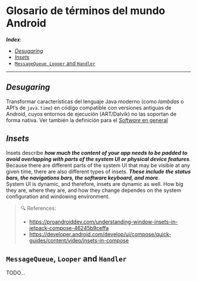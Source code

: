 <h1>Glosario de términos del mundo Android</h1>

***Index***:
<!-- TOC -->
  * [*Desugaring*](#desugaring)
  * [*Insets*](#insets)
  * [`MessageQueue`, `Looper` and `Handler`](#messagequeue-looper-and-handler)
<!-- TOC -->

---

## *Desugaring*
Transformar características del lenguaje Java moderno (como _lambdas_ o API’s de `java.time`) en código compatible con versiones antiguas de Android, cuyos entornos de ejecución (ART/Dalvik) no las soportan de forma nativa. Ver también la definición para el [_Software_ en general](Software%20in%20general.md#desugaring)

## *Insets*
Insets describe **_how much the content of your app needs to be padded to avoid overlapping with parts of the system UI or physical device features_**. Because there are different parts of the system UI that may be visible at any given time, there are also different types of insets. **_These include the status bars, the navigations bars, the software keyboard, and more_**.  
System UI is dynamic, and therefore, insets are dynamic as well. How big they are, where they are, and how they change dependes on the system configuration and windowing environment.

> 🔍 References:  
> - https://proandroiddev.com/understanding-window-insets-in-jetpack-compose-46245b9ceffa
> - https://developer.android.com/develop/ui/compose/quick-guides/content/video/insets-in-compose
> 

## `MessageQueue`, `Looper` and `Handler`
TODO...
